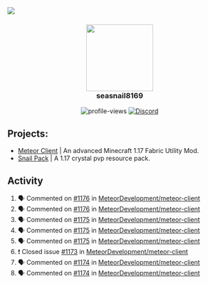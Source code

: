![](https://hit.yhype.me/github/profile?user_id=17166139)

<h3 align="center">
  <img src="https://i.ibb.co/wLWw4DD/798694-D8-9-F3-D-434-E-B7-B4-E60460-E50-B4-F.png" width="150"/><br>
  seasnail8169
</h3>

<div align="center">
  <img src="https://komarev.com/ghpvc/?username=seasnail8169" alt="profile-views"/>
  <a href="https://discord.gg/bBGQZvd"><img src="https://img.shields.io/discord/689197705683140636?logo=discord" alt="Discord"/></a>
</div>

## Projects:

- [Meteor Client](https://github.com/MeteorDevelopment) | An advanced Minecraft 1.17 Fabric Utility Mod.
- [Snail Pack](https://github.com/seasnail8169/snail-pack) | A 1.17 crystal pvp resource pack.

## Activity

<!--START_SECTION:activity-->
1. 🗣 Commented on [#1176](https://github.com/MeteorDevelopment/meteor-client/issues/1176) in [MeteorDevelopment/meteor-client](https://github.com/MeteorDevelopment/meteor-client)
2. 🗣 Commented on [#1176](https://github.com/MeteorDevelopment/meteor-client/issues/1176) in [MeteorDevelopment/meteor-client](https://github.com/MeteorDevelopment/meteor-client)
3. 🗣 Commented on [#1175](https://github.com/MeteorDevelopment/meteor-client/issues/1175) in [MeteorDevelopment/meteor-client](https://github.com/MeteorDevelopment/meteor-client)
4. 🗣 Commented on [#1175](https://github.com/MeteorDevelopment/meteor-client/issues/1175) in [MeteorDevelopment/meteor-client](https://github.com/MeteorDevelopment/meteor-client)
5. 🗣 Commented on [#1175](https://github.com/MeteorDevelopment/meteor-client/issues/1175) in [MeteorDevelopment/meteor-client](https://github.com/MeteorDevelopment/meteor-client)
6. ❗️ Closed issue [#1173](https://github.com/MeteorDevelopment/meteor-client/issues/1173) in [MeteorDevelopment/meteor-client](https://github.com/MeteorDevelopment/meteor-client)
7. 🗣 Commented on [#1174](https://github.com/MeteorDevelopment/meteor-client/issues/1174) in [MeteorDevelopment/meteor-client](https://github.com/MeteorDevelopment/meteor-client)
8. 🗣 Commented on [#1174](https://github.com/MeteorDevelopment/meteor-client/issues/1174) in [MeteorDevelopment/meteor-client](https://github.com/MeteorDevelopment/meteor-client)
<!--END_SECTION:activity-->
